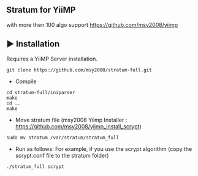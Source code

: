 ## Stratum for YiiMP
with more then 100 algo support
https://github.com/msy2008/yiimp

## ▶️ Installation

Requires a YiiMP Server installation.

```
git clone https://github.com/msy2008/stratum-full.git
```

* Compile
```
cd stratum-full/iniparser
make
cd ..
make
```

* Move stratum file (msy2008 Yiimp Installer : https://github.com/msy2008/yiimp_install_scrypt)
```
sudo mv stratum /var/stratum/stratum_full
```

* Run as follows: For example, if you use the scrypt algorithm (copy the scrypt.conf file to the stratum folder)
```
./stratum_full scrypt
```
